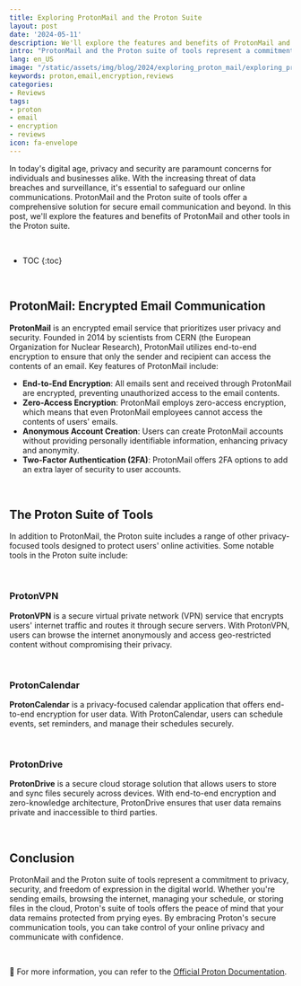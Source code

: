 ```yaml
---
title: Exploring ProtonMail and the Proton Suite
layout: post
date: '2024-05-11'
description: We'll explore the features and benefits of ProtonMail and other tools in the Proton suite.
intro: "ProtonMail and the Proton suite of tools represent a commitment to privacy, security, and freedom of expression in the digital world."
lang: en_US
image: "/static/assets/img/blog/2024/exploring_proton_mail/exploring_proton_mail.jpeg"
keywords: proton,email,encryption,reviews
categories:
- Reviews
tags:
- proton
- email
- encryption
- reviews
icon: fa-envelope
---
```


In today's digital age, privacy and security are paramount concerns for individuals and businesses alike. With the increasing threat of data breaches and surveillance, it's essential to safeguard our online communications. ProtonMail and the Proton suite of tools offer a comprehensive solution for secure email communication and beyond. In this post, we'll explore the features and benefits of ProtonMail and other tools in the Proton suite.

<br>

* TOC 
{:toc}

<br>

## ProtonMail: Encrypted Email Communication

**ProtonMail** is an encrypted email service that prioritizes user privacy and security. Founded in 2014 by scientists from CERN (the European Organization for Nuclear Research), ProtonMail utilizes end-to-end encryption to ensure that only the sender and recipient can access the contents of an email. Key features of ProtonMail include:

- **End-to-End Encryption**: All emails sent and received through ProtonMail are encrypted, preventing unauthorized access to the email contents.
- **Zero-Access Encryption**: ProtonMail employs zero-access encryption, which means that even ProtonMail employees cannot access the contents of users' emails.
- **Anonymous Account Creation**: Users can create ProtonMail accounts without providing personally identifiable information, enhancing privacy and anonymity.
- **Two-Factor Authentication (2FA)**: ProtonMail offers 2FA options to add an extra layer of security to user accounts.

<br>

## The Proton Suite of Tools

In addition to ProtonMail, the Proton suite includes a range of other privacy-focused tools designed to protect users' online activities. Some notable tools in the Proton suite include:

<br>

### ProtonVPN

**ProtonVPN** is a secure virtual private network (VPN) service that encrypts users' internet traffic and routes it through secure servers. With ProtonVPN, users can browse the internet anonymously and access geo-restricted content without compromising their privacy.

<br>

### ProtonCalendar

**ProtonCalendar** is a privacy-focused calendar application that offers end-to-end encryption for user data. With ProtonCalendar, users can schedule events, set reminders, and manage their schedules securely.

<br>

### ProtonDrive

**ProtonDrive** is a secure cloud storage solution that allows users to store and sync files securely across devices. With end-to-end encryption and zero-knowledge architecture, ProtonDrive ensures that user data remains private and inaccessible to third parties.

<br>

## Conclusion

ProtonMail and the Proton suite of tools represent a commitment to privacy, security, and freedom of expression in the digital world. Whether you're sending emails, browsing the internet, managing your schedule, or storing files in the cloud, Proton's suite of tools offers the peace of mind that your data remains protected from prying eyes. By embracing Proton's secure communication tools, you can take control of your online privacy and communicate with confidence.

<br>

📝 For more information, you can refer to the [Official Proton Documentation](https://proton.me/support). 



